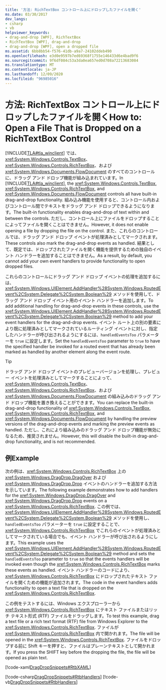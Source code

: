 ```yaml
---
title: '方法: RichTextBox コントロール上にドロップしたファイルを開く'
ms.date: 03/30/2017
dev_langs:
- csharp
- vb
helpviewer_keywords:
- drag-and-drop [WPF], RichTextBox
- RichTextBox [WPF], drag-and-drop
- drag-and-drop [WPF], open a dropped file
ms.assetid: 6bb8bb54-f576-41db-a9a7-24102ddeb490
ms.openlocfilehash: e3d0e9597b7ed69368f1755e146433d6e4bad9f6
ms.sourcegitcommit: 9f6df084c53a3da0ea657ed0d708a72213683084
ms.translationtype: MT
ms.contentlocale: ja-JP
ms.lasthandoff: 12/09/2020
ms.locfileid: "96985016"
---
```

# <a name="how-to-open-a-file-that-is-dropped-on-a-richtextbox-control"></a><span data-ttu-id="d739e-102">方法: RichTextBox コントロール上にドロップしたファイルを開く</span><span class="sxs-lookup"><span data-stu-id="d739e-102">How to: Open a File That is Dropped on a RichTextBox Control</span></span>

<span data-ttu-id="d739e-103">[!INCLUDE[TLA#tla_winclient](../../../includes/tlasharptla-winclient-md.md)] では、<xref:System.Windows.Controls.TextBox>、<xref:System.Windows.Controls.RichTextBox>、および <xref:System.Windows.Documents.FlowDocument> のすべてのコントロールに、ドラッグ アンド ドロップ機能が組み込まれています。</span><span class="sxs-lookup"><span data-stu-id="d739e-103">In [!INCLUDE[TLA#tla_winclient](../../../includes/tlasharptla-winclient-md.md)], the <xref:System.Windows.Controls.TextBox>, <xref:System.Windows.Controls.RichTextBox>, and <xref:System.Windows.Documents.FlowDocument> controls all have built-in drag-and-drop functionality.</span></span> <span data-ttu-id="d739e-104">組み込み機能を使用すると、コントロール内およびコントロール間でテキストをドラッグ アンド ドロップできるようになります。</span><span class="sxs-lookup"><span data-stu-id="d739e-104">The built-in functionality enables drag-and-drop of text within and between the controls.</span></span> <span data-ttu-id="d739e-105">ただし、コントロール上にファイルをドロップすることによってファイルを開くことはできません。</span><span class="sxs-lookup"><span data-stu-id="d739e-105">However, it does not enable opening a file by dropping the file on the control.</span></span> <span data-ttu-id="d739e-106">また、これらのコントロールでは、ドラッグ アンド ドロップ イベントが処理済みとしてマークされます。</span><span class="sxs-lookup"><span data-stu-id="d739e-106">These controls also mark the drag-and-drop events as handled.</span></span> <span data-ttu-id="d739e-107">結果として、既定では、ドロップされたファイルを開く機能を提供するための独自のイベント ハンドラーを追加することはできません。</span><span class="sxs-lookup"><span data-stu-id="d739e-107">As a result, by default, you cannot add your own event handlers to provide functionality to open dropped files.</span></span>

<span data-ttu-id="d739e-108">これらのコントロールにドラッグ アンド ドロップ イベントの処理を追加するには、<xref:System.Windows.UIElement.AddHandler%28System.Windows.RoutedEvent%2CSystem.Delegate%2CSystem.Boolean%29> メソッドを使用して、ドラッグ アンド ドロップ イベント用のイベント ハンドラーを追加します。</span><span class="sxs-lookup"><span data-stu-id="d739e-108">To add additional handling for drag-and-drop events in these controls, use the <xref:System.Windows.UIElement.AddHandler%28System.Windows.RoutedEvent%2CSystem.Delegate%2CSystem.Boolean%29> method to add your event handlers for the drag-and-drop events.</span></span> <span data-ttu-id="d739e-109">イベント ルート上の別の要素により既に処理済みとしてマークされているルーティング イベントに対し、指定したハンドラーが呼び出されるようにするには、`handledEventsToo` パラメーターを `true` に設定します。</span><span class="sxs-lookup"><span data-stu-id="d739e-109">Set the `handledEventsToo` parameter to `true` to have the specified handler be invoked for a routed event that has already been marked as handled by another element along the event route.</span></span>

> [!TIP]
> <span data-ttu-id="d739e-110">ドラッグ アンド ドロップ イベントのプレビューバージョンを処理し、プレビュー イベントを処理済みとしてマークすることによって、<xref:System.Windows.Controls.TextBox>、<xref:System.Windows.Controls.RichTextBox>、および <xref:System.Windows.Documents.FlowDocument> の組み込みのドラッグ アンド ドロップ機能を置き換えることができます。</span><span class="sxs-lookup"><span data-stu-id="d739e-110">You can replace the built-in drag-and-drop functionality of <xref:System.Windows.Controls.TextBox>, <xref:System.Windows.Controls.RichTextBox>, and <xref:System.Windows.Documents.FlowDocument> by handling the preview versions of the drag-and-drop events and marking the preview events as handled.</span></span> <span data-ttu-id="d739e-111">ただし、これにより組み込みのドラッグ アンド ドロップ機能が無効になるため、推奨されません。</span><span class="sxs-lookup"><span data-stu-id="d739e-111">However, this will disable the built-in drag-and-drop functionality, and is not recommended.</span></span>

## <a name="example"></a><span data-ttu-id="d739e-112">例</span><span class="sxs-lookup"><span data-stu-id="d739e-112">Example</span></span>

<span data-ttu-id="d739e-113">次の例は、<xref:System.Windows.Controls.RichTextBox> 上の <xref:System.Windows.DragDrop.DragOver> および <xref:System.Windows.DragDrop.Drop> イベントのハンドラーを追加する方法を示しています。</span><span class="sxs-lookup"><span data-stu-id="d739e-113">The following example demonstrates how to add handlers for the <xref:System.Windows.DragDrop.DragOver> and <xref:System.Windows.DragDrop.Drop> events on a <xref:System.Windows.Controls.RichTextBox>.</span></span> <span data-ttu-id="d739e-114">この例では、<xref:System.Windows.UIElement.AddHandler%28System.Windows.RoutedEvent%2CSystem.Delegate%2CSystem.Boolean%29> メソッドを使用し、`handledEventsToo` パラメーターを `true` に設定することで、<xref:System.Windows.Controls.RichTextBox> でこれらのイベントが処理済みとしてマークされている場合でも、イベント ハンドラーが呼び出されるようにします。</span><span class="sxs-lookup"><span data-stu-id="d739e-114">This example uses the <xref:System.Windows.UIElement.AddHandler%28System.Windows.RoutedEvent%2CSystem.Delegate%2CSystem.Boolean%29> method and sets the `handledEventsToo` parameter to `true` so that the events handlers will be invoked even though the <xref:System.Windows.Controls.RichTextBox> marks these events as handled.</span></span> <span data-ttu-id="d739e-115">イベント ハンドラーのコードにより、<xref:System.Windows.Controls.RichTextBox> にドロップされたテキスト ファイルを開くための機能が追加されます。</span><span class="sxs-lookup"><span data-stu-id="d739e-115">The code in the event handlers adds functionality to open a text file that is dropped on the <xref:System.Windows.Controls.RichTextBox>.</span></span>

<span data-ttu-id="d739e-116">この例をテストするには、Windows エクスプローラーから <xref:System.Windows.Controls.RichTextBox> にテキスト ファイルまたはリッチ テキスト形式 (RTF) ファイルをドラッグします。</span><span class="sxs-lookup"><span data-stu-id="d739e-116">To test this example, drag a text file or a rich text format (RTF) file from Windows Explorer to the <xref:System.Windows.Controls.RichTextBox>.</span></span> <span data-ttu-id="d739e-117">ファイルが <xref:System.Windows.Controls.RichTextBox> 内で開かれます。</span><span class="sxs-lookup"><span data-stu-id="d739e-117">The file will be opened in the <xref:System.Windows.Controls.RichTextBox>.</span></span> <span data-ttu-id="d739e-118">ファイルをドロップする前に Shift キーを押すと、ファイルはプレーンテキストとして開かれます。</span><span class="sxs-lookup"><span data-stu-id="d739e-118">If you press the SHIFT key before the dropping the file, the file will be opened as plain text.</span></span>

[!code-xaml[DragDropSnippets#RtbXAML](~/samples/snippets/csharp/VS_Snippets_Wpf/dragdropsnippets/cs/mainwindow.xaml#rtbxaml)]

[!code-csharp[DragDropSnippets#RtbHandlers](~/samples/snippets/csharp/VS_Snippets_Wpf/dragdropsnippets/cs/mainwindow.xaml.cs#rtbhandlers)]
[!code-vb[DragDropSnippets#RtbHandlers](~/samples/snippets/visualbasic/VS_Snippets_Wpf/dragdropsnippets/vb/mainwindow.xaml.vb#rtbhandlers)]
